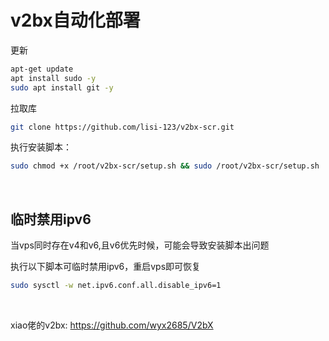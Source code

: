# v2bx自动化部署

更新

```bash
apt-get update
apt install sudo -y
sudo apt install git -y

```

拉取库

```bash
git clone https://github.com/lisi-123/v2bx-scr.git

```


执行安装脚本：

```bash
sudo chmod +x /root/v2bx-scr/setup.sh && sudo /root/v2bx-scr/setup.sh

```


<br>

## 临时禁用ipv6
当vps同时存在v4和v6,且v6优先时候，可能会导致安装脚本出问题

执行以下脚本可临时禁用ipv6，重启vps即可恢复

```bash
sudo sysctl -w net.ipv6.conf.all.disable_ipv6=1
```

<br>


xiao佬的v2bx: https://github.com/wyx2685/V2bX


<br>

